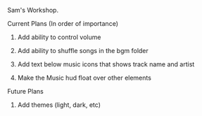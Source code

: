 Sam's Workshop.

Current Plans (In order of importance)


1. Add ability to control volume

2. Add ability to shuffle songs in the bgm folder

3. Add text below music icons that shows track name and artist

4. Make the Music hud float over other elements

Future Plans

1. Add themes (light, dark, etc)


